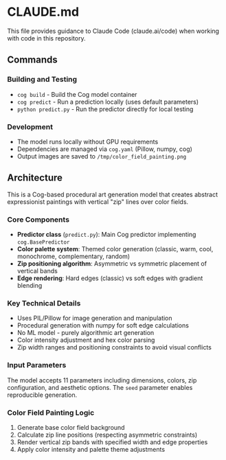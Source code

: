# CLAUDE.md

This file provides guidance to Claude Code (claude.ai/code) when working with code in this repository.

## Commands

### Building and Testing
- `cog build` - Build the Cog model container
- `cog predict` - Run a prediction locally (uses default parameters)
- `python predict.py` - Run the predictor directly for local testing

### Development
- The model runs locally without GPU requirements
- Dependencies are managed via `cog.yaml` (Pillow, numpy, cog)
- Output images are saved to `/tmp/color_field_painting.png`

## Architecture

This is a Cog-based procedural art generation model that creates abstract expressionist paintings with vertical "zip" lines over color fields.

### Core Components
- **Predictor class** (`predict.py`): Main Cog predictor implementing `cog.BasePredictor`
- **Color palette system**: Themed color generation (classic, warm, cool, monochrome, complementary, random)
- **Zip positioning algorithm**: Asymmetric vs symmetric placement of vertical bands
- **Edge rendering**: Hard edges (classic) vs soft edges with gradient blending

### Key Technical Details
- Uses PIL/Pillow for image generation and manipulation
- Procedural generation with numpy for soft edge calculations
- No ML model - purely algorithmic art generation
- Color intensity adjustment and hex color parsing
- Zip width ranges and positioning constraints to avoid visual conflicts

### Input Parameters
The model accepts 11 parameters including dimensions, colors, zip configuration, and aesthetic options. The `seed` parameter enables reproducible generation.

### Color Field Painting Logic
1. Generate base color field background
2. Calculate zip line positions (respecting asymmetric constraints)
3. Render vertical zip bands with specified width and edge properties
4. Apply color intensity and palette theme adjustments
